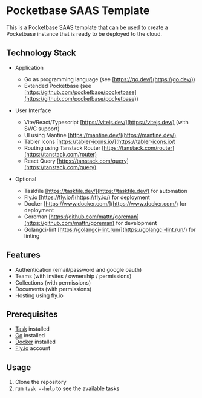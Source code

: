 # Pocketbase SAAS Template

This is a Pocketbase SAAS template that can be used to create a Pocketbase instance that is ready to be deployed to the cloud.


## Technology Stack

- Application
    - Go as programming language (see [https://go.dev/](https://go.dev/))
    - Extended Pocketbase (see [https://github.com/pocketbase/pocketbase](https://github.com/pocketbase/pocketbase))

- User Interface
    - Vite/React/Typescript [https://vitejs.dev/](https://vitejs.dev/) (with SWC support)
    - UI using Mantine [https://mantine.dev/](https://mantine.dev/)
    - Tabler Icons [https://tabler-icons.io/](https://tabler-icons.io/)
    - Routing using Tanstack Router [https://tanstack.com/router](https://tanstack.com/router)
    - React Query [https://tanstack.com/query](https://tanstack.com/query)  

- Optional
    - Taskfile [https://taskfile.dev/](https://taskfile.dev/) for automation
    - Fly.io [https://fly.io/](https://fly.io/) for deployment
    - Docker [https://www.docker.com/](https://www.docker.com/) for deployment
    - Goreman [https://github.com/mattn/goreman](https://github.com/mattn/goreman) for development
    - Golangci-lint [https://golangci-lint.run/](https://golangci-lint.run/) for linting

## Features
- Authentication (email/password and google oauth)
- Teams (with invites / ownership / permissions)
- Collections (with permissions)
- Documents (with permissions)
- Hosting using fly.io


## Prerequisites
- [Task](https://taskfile.dev/) installed
- [Go](https://go.dev/) installed
- [Docker](https://www.docker.com/) installed
- [Fly.io](https://fly.io/) account

## Usage
1. Clone the repository
2. run `task --help` to see the available tasks
